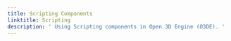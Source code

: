 ```yaml
---
title: Scripting Components
linktitle: Scripting
description: ' Using Scripting components in Open 3D Engine (O3DE). '
---
```

